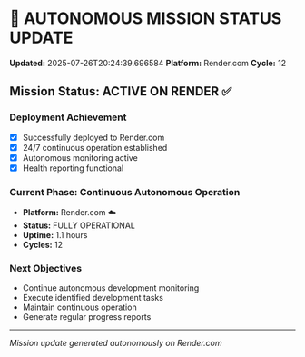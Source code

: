 # 🤖 AUTONOMOUS MISSION STATUS UPDATE
**Updated:** 2025-07-26T20:24:39.696584
**Platform:** Render.com
**Cycle:** 12

## Mission Status: ACTIVE ON RENDER ✅

### Deployment Achievement
- [x] Successfully deployed to Render.com
- [x] 24/7 continuous operation established
- [x] Autonomous monitoring active
- [x] Health reporting functional

### Current Phase: Continuous Autonomous Operation
- **Platform:** Render.com ☁️
- **Status:** FULLY OPERATIONAL
- **Uptime:** 1.1 hours
- **Cycles:** 12

### Next Objectives
- Continue autonomous development monitoring
- Execute identified development tasks
- Maintain continuous operation
- Generate regular progress reports

---
*Mission update generated autonomously on Render.com*
